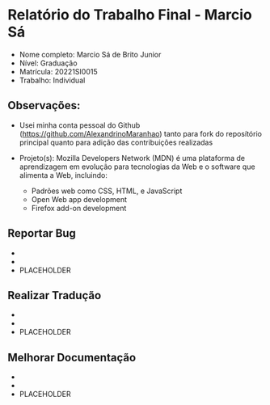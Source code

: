 # Relatório do Trabalho Final - Marcio Sá

* Nome completo: Marcio Sá de Brito Junior
* Nível: Graduação
* Matrícula: 20221SI0015
* Trabalho: Individual

## Observações:

*  Usei minha conta pessoal do Github (https://github.com/AlexandrinoMaranhao) tanto para fork do reposítório principal quanto para adição das contribuições realizadas
*  Projeto(s): Mozilla Developers Network (MDN) é uma plataforma de aprendizagem em evolução para tecnologias da Web e o software que alimenta a Web, incluindo:

   * Padrões web como CSS, HTML, e JavaScript
   * Open Web app development
   * Firefox add-on development



## Reportar Bug 

* <!-- Foi aberta uma [issue](https://github.com/mauricioaniche/ck/issues/19) para reportar um bug no ao executar a ferramenta CK.-->
* <!--Foi aberta uma [issue](https://github.com/JabRef/jabref/issues/5100) para reportar um bug na ferramenta JabRef ao editar uma referência. -->
* PLACEHOLDER

## Realizar Tradução

* <!-- Foi feito o [pull request](https://github.com/okkur/syna/pull/573) para a tradução PT-BR do tema Syna. -->
* <!-- Foi feito o [pull request](https://github.com/budparr/gohugo-theme-ananke/pull/179) para a tradução PT-BR do tema Ananke.-->
* PLACEHOLDER

## Melhorar Documentação

* <!-- Foi feito o [pull request](https://github.com/DivulgacaoCientifica/divulgacaocientifica/pull/15) para a atualização da lista de podcast, melhorando assim a documentação. -->
* <!-- Foi feito o [pull request](https://github.com/elvisthermo/formularioCategorizacao/pull/1) para a criação do arquivo de licença, criação do arquivo contributing e melhora do arquivo readme. -->
* PLACEHOLDER
